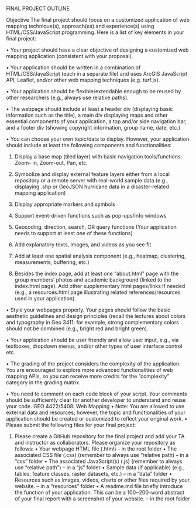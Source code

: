 
FINAL PROJECT OUTLINE

Objective
The final project should focus on a customized application of web mapping technique(s),
approach(es) and experience(s) using HTML/CSS/JavaScript programming. Here is a list
of key elements in your final project:

• Your project should have a clear objective of designing a customized web mapping
application (consistent with your proposal).

• Your application should be written in a combination of HTML/CSS/JavaScript
(each in a separate file) and uses ArcGIS JavaScript API, Leaflet, and/or other web
mapping techniques (e.g. turf.js).

• Your application should be flexible/extendable enough to be reused by other
researchers (e.g., always use relative paths).

• The webpage should include at least a header div (displaying basic information
such as the title), a main div displaying maps and other essential components of
your application, a top and/or side navigation bar, and a footer div (showing
copyright information, group name, date, etc.)

• You can choose your own topic/data to display. However, your application should
include at least the following components and functionalities:

1. Display a base map (tiled layer) with basic navigation tools/functions: Zoom-
in, Zoom-out, Pan, etc.

2. Symbolize and display external feature layers either from a local repository
or a remote server with real-world sample data (e.g., displaying .shp or GeoJSON
hurricane data in a disaster-related mapping application)

3. Display appropriate markers and symbols

4. Support event-driven functions such as pop-ups/info windows

5. Geocoding, direction, search, OR query functions (Your application needs to
support at least one of these functions)

6. Add explanatory texts, images, and videos as you see fit

7. Add at least one spatial analysis component (e.g., heatmap, clustering,
measurements, buffering, etc.)

8. Besides the index page, add at least one “about.html” page with the group
members’ photos and academic background (linked to the index.html page). Add
other supplementary html pages/links if needed (e.g., a resources.html page
illustrating related references/resources used in your application).

• Style your webpages properly. Your pages should follow the basic aesthetic
guidelines and design principles (recall the lectures about colors and typography in
Geo 3411; for example, strong complementary colors should not be combined (e.g.,
bright red and bright green).

• Your application should be user friendly and allow user input, e.g., via textboxes,
dropdown menus, and/or other types of user interface control etc.

• The grading of the project considers the complexity of the application. You are
encouraged to explore more advanced functionalities of web mapping APIs, so you
can receive more credits for the “complexity” category in the grading matrix.

• You need to comment on each code block of your script. Your comments should
be sufficiently clear for another developer to understand and reuse your code.
GEO 4422/5408: Web Mapping
• Note: You are allowed to use external data and resources; however, the topic and
functionalities of your application should be created or customized to reflect your
original work.
• Please submit the following files for your final project:
1. Please create a GitHub repository for the final project and add your TA and
instructor as collaborators. Please organize your repository as follows:
• Your webpage HTML file (.html) – in the root folder
• The associated CSS file (.css) (remember to always use “relative path) – in
a “css” folder
• The associated JavaScript(s) (.js) (remember to always use “relative path”)
– in a “js” folder
• Sample data (if applicable) (e.g., tables, feature classes, raster datasets, etc.)
– in a “data” folder
• Resources such as images, videos, charts or other files required by your
website. – in a “resources” folder
• A readme.md file briefly introduce the function of your application. This can
be a 100~200-word abstract of your final report with a screenshot of your
website. – in the root folder
